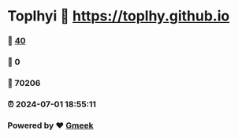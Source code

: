 # Toplhyi :link: https://toplhy.github.io 
### :page_facing_up: [40](https://toplhy.github.io/tag.html) 
### :speech_balloon: 0 
### :hibiscus: 70206 
### :alarm_clock: 2024-07-01 18:55:11 
### Powered by :heart: [Gmeek](https://github.com/Meekdai/Gmeek)
